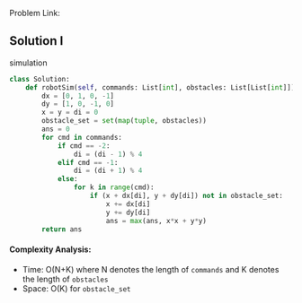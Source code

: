Problem Link: 



## Solution I
simulation

```python
class Solution:
    def robotSim(self, commands: List[int], obstacles: List[List[int]]) -> int:
        dx = [0, 1, 0, -1]
        dy = [1, 0, -1, 0]
        x = y = di = 0
        obstacle_set = set(map(tuple, obstacles))
        ans = 0
        for cmd in commands:
            if cmd == -2:
                di = (di - 1) % 4
            elif cmd == -1:
                di = (di + 1) % 4
            else:
                for k in range(cmd):
                    if (x + dx[di], y + dy[di]) not in obstacle_set:
                        x += dx[di]
                        y += dy[di]
                        ans = max(ans, x*x + y*y)
        return ans
```

#### Complexity Analysis:
- Time: O(N+K) where N denotes the length of `commands` and K denotes the length of `obstacles`
- Space: O(K) for `obstacle_set`